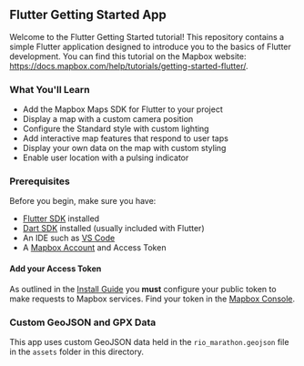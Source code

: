 ## Flutter Getting Started App

Welcome to the Flutter Getting Started tutorial! This repository contains a simple Flutter application designed to introduce you to the basics of Flutter development. You can find this tutorial on the Mapbox website: https://docs.mapbox.com/help/tutorials/getting-started-flutter/.

### What You'll Learn

- Add the Mapbox Maps SDK for Flutter to your project
- Display a map with a custom camera position
- Configure the Standard style with custom lighting
- Add interactive map features that respond to user taps
- Display your own data on the map with custom styling
- Enable user location with a pulsing indicator

### Prerequisites

Before you begin, make sure you have:

- [Flutter SDK](https://docs.flutter.dev/get-started/install) installed
- [Dart SDK](https://dart.dev/get-dart) installed (usually included with Flutter)
- An IDE such as [VS Code](https://code.visualstudio.com/)
- A [Mapbox Account](https://console.mapbox.com) and Access Token

#### Add your Access Token 
As outlined in the [Install Guide](https://docs.mapbox.com/flutter/maps/guides/install/) you **must** configure your public token to make requests to Mapbox services. Find your token in the [Mapbox Console](https://console.mapbox.com).

### Custom GeoJSON and GPX Data

This app uses custom GeoJSON data held in the `rio_marathon.geojson` file in the `assets` folder in this directory. 
